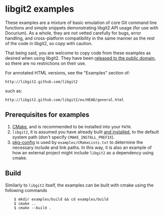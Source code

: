 libgit2 examples
================

These examples are a mixture of basic emulation of core Git command line
functions and simple snippets demonstrating libgit2 API usage (for use
with Docurium).  As a whole, they are not vetted carefully for bugs, error
handling, and cross-platform compatibility in the same manner as the rest
of the code in libgit2, so copy with caution.

That being said, you are welcome to copy code from these examples as
desired when using libgit2. They have been [released to the public domain][cc0],
so there are no restrictions on their use.

[cc0]: COPYING

For annotated HTML versions, see the "Examples" section of:

    http://libgit2.github.com/libgit2

such as:

    http://libgit2.github.com/libgit2/ex/HEAD/general.html

Prerequisites for examples
--------------------------
1. [CMake](https://cmake.org/), and is recommended to be installed into your `PATH`.
2. `libgit2`, it is assumed you have already built [and installed](../README.md#installation), to the default system path (don't specify `CMAKE_INSTALL_PREFIX`).
3. [pkg-config](https://www.freedesktop.org/wiki/Software/pkg-config/) is used by `examples/CMakeLists.txt` to determine the necessary include and link paths.  In this way, it is also an example of how an external project might include `libgit2` as a dependency using cmake.

Build
-----
Similarly to `libgit2` itself, the examples can be built with cmake using the following commands

        $ mkdir examples/build && cd examples/build
        $ cmake ..
        $ cmake --build .
